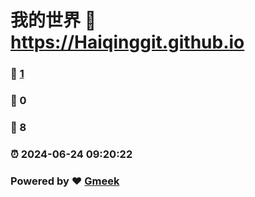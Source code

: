 # 我的世界 :link: https://Haiqinggit.github.io 
### :page_facing_up: [1](https://Haiqinggit.github.io/tag.html) 
### :speech_balloon: 0 
### :hibiscus: 8 
### :alarm_clock: 2024-06-24 09:20:22 
### Powered by :heart: [Gmeek](https://github.com/Meekdai/Gmeek)

